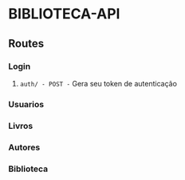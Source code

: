 # BIBLIOTECA-API

## Routes

### Login

1. `auth/ - POST -` Gera seu token de autenticação  


### Usuarios

### Livros

### Autores

### Biblioteca